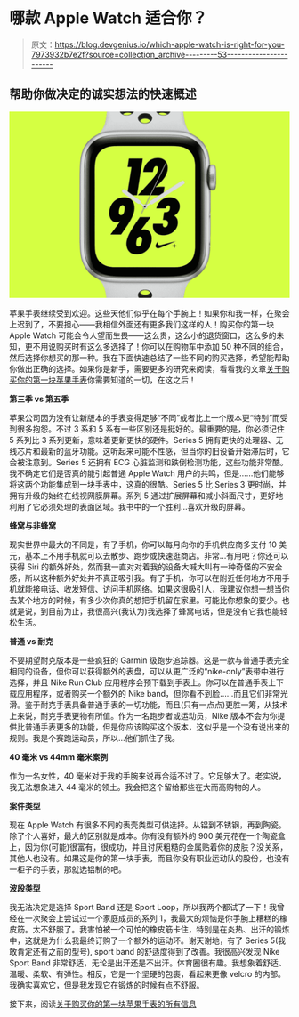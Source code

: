 # 哪款 Apple Watch 适合你？

> 原文：<https://blog.devgenius.io/which-apple-watch-is-right-for-you-7973932b7e2f?source=collection_archive---------53----------------------->

## 帮助你做决定的诚实想法的快速概述

![](img/ecc88ef69fb3f41b32eddad8e85150f3.png)

苹果手表继续受到欢迎。这些天他们似乎在每个手腕上！如果你和我一样，在聚会上迟到了，不要担心——我相信外面还有更多我们这样的人！购买你的第一块 Apple Watch 可能会令人望而生畏——这么贵，这么小的退货窗口，这么多的未知，更不用说购买时有这么多选择了！你可以在购物车中添加 50 种不同的组合，然后选择你想买的那一种。我在下面快速总结了一些不同的购买选择，希望能帮助你做出正确的选择。如果你是新手，需要更多的研究来阅读，看看我的文章[关于购买你的第一块苹果手表](https://medium.com/@hannahnduckworth/everything-you-need-to-know-about-buying-your-first-apple-watch-966a95d90b3c)你需要知道的一切，在这之后！

**第三季 vs 第五季**

苹果公司因为没有让新版本的手表变得足够“不同”或者比上一个版本更“特别”而受到很多抱怨。不过 3 系和 5 系有一些区别还是挺好的。最重要的是，你必须记住 5 系列比 3 系列更新，意味着更新更快的硬件。Series 5 拥有更快的处理器、无线芯片和最新的蓝牙功能。这听起来可能不性感，但当你的旧设备开始滞后时，它会被注意到。Series 5 还拥有 ECG 心脏监测和跌倒检测功能，这些功能非常酷。我不确定它们是否真的能引起普通 Apple Watch 用户的共鸣，但是……他们能够将这两个功能集成到一块手表中，这真的很酷。Series 5 比 Series 3 更时尚，并拥有升级的始终在线视网膜屏幕。系列 5 通过扩展屏幕和减小斜面尺寸，更好地利用了它必须处理的表面区域。我书中的一个胜利…喜欢升级的屏幕。

**蜂窝与非蜂窝**

现实世界中最大的不同是，有了手机，你可以每月向你的手机供应商多支付 10 美元，基本上不用手机就可以去散步、跑步或快速逛商店。非常…有用吧？你还可以获得 Siri 的额外好处，然而我一直对对着我的设备大喊大叫有一种奇怪的不安全感，所以这种额外好处并不真正吸引我。有了手机，你可以在附近任何地方不用手机就能接电话、收发短信、访问手机网络。如果这很吸引人，我建议你想一想当你去某个地方的时候，有多少次你真的想把手机留在家里。可能比你想象的要少。也就是说，到目前为止，我很高兴(我认为)我选择了蜂窝电话，但是没有它我也能轻松生活。

**普通 vs 耐克**

不要期望耐克版本是一些疯狂的 Garmin 级跑步追踪器。这是一款与普通手表完全相同的设备，但你可以获得额外的表盘，可以从更广泛的“nike-only”表带中进行选择，并且 Nike Run Club 应用程序会预下载到手表上。你可以在普通手表上下载应用程序，或者购买一个额外的 Nike band，但你看不到脸……而且它们非常光滑。鉴于耐克手表具备普通手表的一切功能，而且(只有一点点)更胜一筹，从技术上来说，耐克手表更物有所值。作为一名跑步者或运动员，Nike 版本不会为你提供比普通手表更多的功能，但是你应该购买这个版本，这似乎是一个没有说出来的规则。我是个赛跑运动员，所以…他们抓住了我。

**40 毫米 vs 44mm 毫米案例**

作为一名女性，40 毫米对于我的手腕来说再合适不过了。它足够大了。老实说，我无法想象进入 44 毫米的领土。我会把这个留给那些在大而高购物的人。

**案件类型**

现在 Apple Watch 有很多不同的表壳类型可供选择。从铝到不锈钢，再到陶瓷。除了个人喜好，最大的区别就是成本。你有没有额外的 900 美元花在一个陶瓷盒上，因为你(可能)很富有，很成功，并且讨厌粗糙的金属贴着你的皮肤？没关系，其他人也没有。如果这是你的第一块手表，而且你没有职业运动队的股份，也没有一柜子的手表，那就选铝制的吧。

**波段类型**

我无法决定是选择 Sport Band 还是 Sport Loop，所以我两个都试了一下！我曾经在一次聚会上尝试过一个家庭成员的系列 1，我最大的烦恼是你手腕上糟糕的橡皮筋。太不舒服了。我害怕被一个可怕的橡皮筋卡住，特别是在炎热、出汗的锻炼中，这就是为什么我最终订购了一个额外的运动环。谢天谢地，有了 Series 5(我敢肯定还有之前的型号), sport band 的舒适度得到了改善。我很高兴发现 Nike Sport Band 非常舒适，无论是出汗还是不出汗。体育圈很有趣。我想象着舒适、温暖、柔软、有弹性。相反，它是一个坚硬的包裹，看起来更像 velcro 的内部。我确实喜欢它，但是我发现它在锻炼的时候有点不舒服。

接下来，阅读[关于购买你的第一块苹果手表的所有信息](https://medium.com/@hannahnduckworth/everything-you-need-to-know-about-buying-your-first-apple-watch-966a95d90b3c)